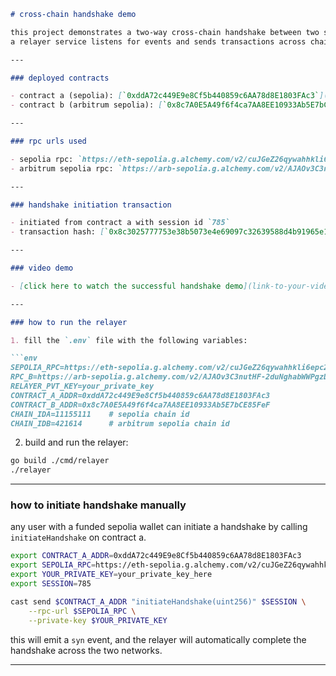 ```markdown
# cross-chain handshake demo

this project demonstrates a two-way cross-chain handshake between two smart contracts deployed on different networks.  
a relayer service listens for events and sends transactions across chains to complete the handshake.

---

### deployed contracts

- contract a (sepolia): [`0xddA72c449E9e8Cf5b440859c6AA78d8E1803FAc3`](https://sepolia.etherscan.io/address/0xddA72c449E9e8Cf5b440859c6AA78d8E1803FAc3)
- contract b (arbitrum sepolia): [`0x8c7A0E5A49f6f4ca7AA8EE10933Ab5E7bCE85FeF`](https://sepolia.arbiscan.io/address/0x8c7A0E5A49f6f4ca7AA8EE10933Ab5E7bCE85FeF)

---

### rpc urls used

- sepolia rpc: `https://eth-sepolia.g.alchemy.com/v2/cuJGeZ26qywahhkli6epc2XqIOoZJhFF`
- arbitrum sepolia rpc: `https://arb-sepolia.g.alchemy.com/v2/AJAOv3C3nutHF-2duNghabWWPgzD1hxw`

---

### handshake initiation transaction

- initiated from contract a with session id `785`
- transaction hash: [`0x8c3025777753e38b5073e4e69097c32639588d4b91965e1c4a87856bba8d5cbd`](https://sepolia.etherscan.io/tx/0x8c3025777753e38b5073e4e69097c32639588d4b91965e1c4a87856bba8d5cbd)

---

### video demo

- [click here to watch the successful handshake demo](link-to-your-video)

---

### how to run the relayer

1. fill the `.env` file with the following variables:

```env
SEPOLIA_RPC=https://eth-sepolia.g.alchemy.com/v2/cuJGeZ26qywahhkli6epc2XqIOoZJhFF
RPC_B=https://arb-sepolia.g.alchemy.com/v2/AJAOv3C3nutHF-2duNghabWWPgzD1hxw
RELAYER_PVT_KEY=your_private_key
CONTRACT_A_ADDR=0xddA72c449E9e8Cf5b440859c6AA78d8E1803FAc3
CONTRACT_B_ADDR=0x8c7A0E5A49f6f4ca7AA8EE10933Ab5E7bCE85FeF
CHAIN_IDA=11155111    # sepolia chain id
CHAIN_IDB=421614      # arbitrum sepolia chain id
```

2. build and run the relayer:

```bash
go build ./cmd/relayer
./relayer
```

---

### how to initiate handshake manually

any user with a funded sepolia wallet can initiate a handshake by calling `initiateHandshake` on contract a.


```bash
export CONTRACT_A_ADDR=0xddA72c449E9e8Cf5b440859c6AA78d8E1803FAc3
export SEPOLIA_RPC=https://eth-sepolia.g.alchemy.com/v2/cuJGeZ26qywahhkli6epc2XqIOoZJhFF
export YOUR_PRIVATE_KEY=your_private_key_here
export SESSION=785

cast send $CONTRACT_A_ADDR "initiateHandshake(uint256)" $SESSION \
    --rpc-url $SEPOLIA_RPC \
    --private-key $YOUR_PRIVATE_KEY
```

this will emit a `syn` event, and the relayer will automatically complete the handshake across the two networks.

---
```



